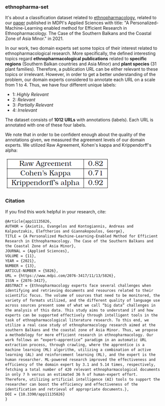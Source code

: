 ### ethnopharma-set
It's about a classification dataset related to [ethnopharmacology](https://en.wikipedia.org/wiki/Ethnomedicine), related to our [paper](https://www.mdpi.com/2076-3417/11/13/5826) published in MDPI's Applied Sciences with title: "A Personalized-Machine-Learning enabled method for Efficient Research in Ethnopharmacology. The Case of the Southern Balkans and the Coastal Zone of Asia Minor." in 2021.  

In our work, two domain experts set some topics of their interest related to ethnopharmacological research. More specifically, the defined interesting topics regard **ethnopharmacological publications** related to **specific regions** (Southern Balkan countries and Asia Minor) and **plant species** (31 plant families). Therefore, a publication URL can be either relevant to these topics or irrelevant. However, in order to get a better understanding of the problem, our domain experts considered to annotate each URL on a scale from 1 to 4. Thus, we have four different unique labels:  
- 1: *Highly Relevant*  
- 2: *Relevant*  
- 3: *Partially Relevant*  
- 4: *Irrelevant*

The dataset consists of **1012 URLs** with annotations (labels). Each URL is annotated with one of these four labels.

We note that in order to be confident enough about the quality of the annotations given, we measured the agreement levels of our domain experts. We utilized Raw Agreement, Kohen's kappa and Krippendorff's alpha:  

![agreement](img/agreement_ethnopharma.png)


### Citation

If you find this work helpful in your research, cite:
```
@Article{app11135826,
AUTHOR = {Axiotis, Evangelos and Kontogiannis, Andreas and Kalpoutzakis, Eleftherios and Giannakopoulos, George},
TITLE = {A Personalized Machine-Learning-Enabled Method for Efficient Research in Ethnopharmacology. The Case of the Southern Balkans and the Coastal Zone of Asia Minor},
JOURNAL = {Applied Sciences},
VOLUME = {11},
YEAR = {2021},
NUMBER = {13},
ARTICLE-NUMBER = {5826},
URL = {https://www.mdpi.com/2076-3417/11/13/5826},
ISSN = {2076-3417},
ABSTRACT = {Ethnopharmacology experts face several challenges when identifying and retrieving documents and resources related to their scientific focus. The volume of sources that need to be monitored, the variety of formats utilized, and the different quality of language use across sources present some of what we call “big data” challenges in the analysis of this data. This study aims to understand if and how experts can be supported effectively through intelligent tools in the task of ethnopharmacological literature research. To this end, we utilize a real case study of ethnopharmacology research aimed at the southern Balkans and the coastal zone of Asia Minor. Thus, we propose a methodology for more efficient research in ethnopharmacology. Our work follows an “expert–apprentice” paradigm in an automatic URL extraction process, through crawling, where the apprentice is a machine learning (ML) algorithm, utilizing a combination of active learning (AL) and reinforcement learning (RL), and the expert is the human researcher. ML-powered research improved the effectiveness and efficiency of the domain expert by 3.1 and 5.14 times, respectively, fetching a total number of 420 relevant ethnopharmacological documents in only 7 h versus an estimated 36 h of human-expert effort. Therefore, utilizing artificial intelligence (AI) tools to support the researcher can boost the efficiency and effectiveness of the identification and retrieval of appropriate documents.},
DOI = {10.3390/app11135826}
}
```


